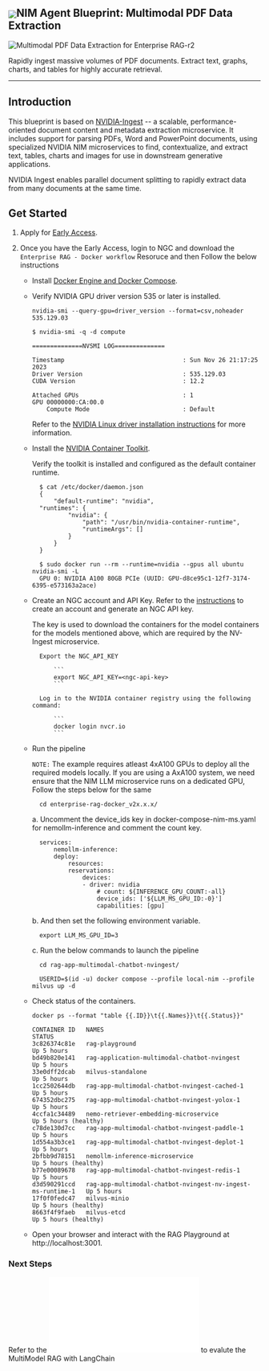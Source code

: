 <h2><img align="center" src="https://github.com/user-attachments/assets/cbe0d62f-c856-4e0b-b3ee-6184b7c4d96f">NIM Agent Blueprint: Multimodal PDF Data Extraction</h2>
<p align="center">
  
![Multimodal PDF Data Extraction for Enterprise RAG-r2](https://github.com/user-attachments/assets/3f33a00b-0d72-4221-a250-04771cb703cc)

</p>

Rapidly ingest massive volumes of PDF documents. Extract text, graphs, charts, and tables for highly accurate retrieval.
<hr>

## Introduction

This blueprint is based on [NVIDIA-Ingest](https://github.com/NVIDIA/nv-ingest) -- a scalable, performance-oriented document content and metadata extraction microservice. It includes support for parsing PDFs, Word and PowerPoint documents, using specialized NVIDIA NIM microservices to find, contextualize, and extract text, tables, charts and images for use in downstream generative applications.

NVIDIA Ingest enables parallel document splitting to rapidly extract data from many documents at the same time.

## Get Started

1. Apply for [Early Access](https://developer.nvidia.com/nemo-microservices).
2. Once you have the Early Access, login to NGC and download the `Enterprise RAG - Docker workflow` Resoruce and then Follow the below instructions 

    * Install [Docker Engine and Docker Compose](https://docs.docker.com/engine/install/ubuntu/).

    * Verify NVIDIA GPU driver version 535 or later is installed.

        ```
        nvidia-smi --query-gpu=driver_version --format=csv,noheader
        535.129.03

        $ nvidia-smi -q -d compute

        ==============NVSMI LOG==============

        Timestamp                                 : Sun Nov 26 21:17:25 2023
        Driver Version                            : 535.129.03
        CUDA Version                              : 12.2

        Attached GPUs                             : 1
        GPU 00000000:CA:00.0
            Compute Mode                          : Default
        ```

        Refer to the [NVIDIA Linux driver installation instructions](https://docs.nvidia.com/datacenter/tesla/tesla-installation-notes/index.html) for more information.

    * Install the [NVIDIA Container Toolkit](https://docs.nvidia.com/datacenter/cloud-native/container-toolkit/latest/install-guide.html).

        Verify the toolkit is installed and configured as the default container runtime.

            
            $ cat /etc/docker/daemon.json
            {
                "default-runtime": "nvidia",
            "runtimes": {
                    "nvidia": {
                        "path": "/usr/bin/nvidia-container-runtime",
                        "runtimeArgs": []
                    }
                }
            }

            $ sudo docker run --rm --runtime=nvidia --gpus all ubuntu nvidia-smi -L
            GPU 0: NVIDIA A100 80GB PCIe (UUID: GPU-d8ce95c1-12f7-3174-6395-e573163a2ace)
            

    * Create an NGC account and API Key. Refer to the [instructions](https://docs.nvidia.com/ngc/gpu-cloud/ngc-overview/index.html) to create an account and generate an NGC API key.
    
        The key is used to download the containers for the model containers for the models mentioned above, which are required by the NV-Ingest microservice.

            Export the NGC_API_KEY

                ```
                export NGC_API_KEY=<ngc-api-key>
                ```

            Log in to the NVIDIA container registry using the following command:

                ```
                docker login nvcr.io
                ```

    * Run the pipeline 

        `NOTE:` The example requires atleast 4xA100 GPUs to deploy all the required models locally. If you are using a AxA100 system, we need ensure that the NIM LLM microservice runs on a dedicated GPU, Follow the steps below for the same

            
            cd enterprise-rag-docker_v2x.x.x/
            
        a. Uncomment the device_ids key in docker-compose-nim-ms.yaml for nemollm-inference and comment the count key.
            
            services:
                nemollm-inference:
                deploy:
                    resources:
                    reservations:
                        devices:
                        - driver: nvidia
                            # count: ${INFERENCE_GPU_COUNT:-all}
                            device_ids: ['${LLM_MS_GPU_ID:-0}']
                            capabilities: [gpu]

        b. And then set the following environment variable.
                
            export LLM_MS_GPU_ID=3
            
        c. Run the below commands to launch the pipeline

            cd rag-app-multimodal-chatbot-nvingest/
        
            USERID=$(id -u) docker compose --profile local-nim --profile milvus up -d
        
    * Check status of the containers.

        ```
        docker ps --format "table {{.ID}}\t{{.Names}}\t{{.Status}}"

        CONTAINER ID   NAMES                                                        STATUS
        3c826374c81e   rag-playground                                               Up 5 hours
        bd49b820e141   rag-application-multimodal-chatbot-nvingest                  Up 5 hours
        33e0dff2dcab   milvus-standalone                                            Up 5 hours
        1cc2502644db   rag-app-multimodal-chatbot-nvingest-cached-1                 Up 5 hours
        674352dbc275   rag-app-multimodal-chatbot-nvingest-yolox-1                  Up 5 hours
        4ccfa1c34489   nemo-retriever-embedding-microservice                        Up 5 hours (healthy)
        c78de130d7cc   rag-app-multimodal-chatbot-nvingest-paddle-1                 Up 5 hours
        1d554a3b3ce1   rag-app-multimodal-chatbot-nvingest-deplot-1                 Up 5 hours
        2bfbb9d78151   nemollm-inference-microservice                               Up 5 hours (healthy)
        b77e00089678   rag-app-multimodal-chatbot-nvingest-redis-1                  Up 5 hours
        d3d590291ccd   rag-app-multimodal-chatbot-nvingest-nv-ingest-ms-runtime-1   Up 5 hours
        17f0f0fedc47   milvus-minio                                                 Up 5 hours (healthy)
        8663f4f9faeb   milvus-etcd                                                  Up 5 hours (healthy)
        ```

    * Open your browser and interact with the RAG Playground at http://localhost:3001.

### Next Steps

Refer to the ![Notebooks](./notebooks/READEME.md) to evalute the  MultiModel RAG with LangChain